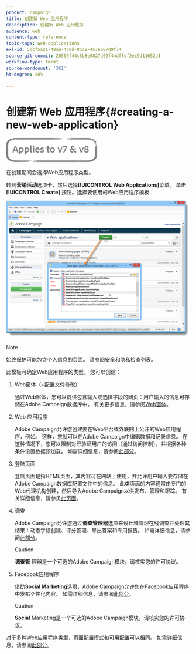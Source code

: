 ```yaml
---
product: campaign
title: 创建新 Web 应用程序
description: 创建新 Web 应用程序
audience: web
content-type: reference
topic-tags: web-applications
exl-id: 5ccf5a21-48aa-4c0d-8cc8-457eb07d9f74
source-git-commit: 20509f44c5b8e0827a09f44dffdf2ec9d11652a1
workflow-type: tm+mt
source-wordcount: '361'
ht-degree: 20%

---
```


# 创建新 Web 应用程序{#creating-a-new-web-application}

![](../../assets/common.svg)

在创建期间会选择Web应用程序类型。

转到&#x200B;**营销活动**&#x200B;选项卡，然后选择&#x200B;**[!UICONTROL Web Applications]**&#x200B;菜单。 单击 **[!UICONTROL Create]** 按钮。选择要使用的Web应用程序模板：

![](assets/webapp_create_from_campaign.png)

>[!NOTE]
>
>始终保护可能包含个人信息的页面。 请参阅[安全和隐私检查列表](https://helpx.adobe.com/campaign/kb/acc-security.html#privacy)。

此模板可确定Web应用程序的类型。 您可以创建：

1. Web窗体（+配置文件修改）

   通过Web窗体，您可以提供包含输入或选择字段的网页：用户输入的信息可存储在Adobe Campaign数据库中。 有关更多信息，请参阅[Web窗体](about-web-forms.md)。

1. Web 应用程序

   Adobe Campaign允许您创建要在Web平台或外联网上公开的Web应用程序，例如。 这样，您就可以在Adobe Campaign中编辑数据和记录信息。 在这种情况下，您可以限制对已验证用户的访问（通过访问控制），并根据各种条件设置数据预加载。 如需详细信息，请参阅[此部分](about-web-applications.md)。

1. 登陆页面

   登陆页面是指HTML页面，其内容可在网站上使用，并允许用户输入要存储在Adobe Campaign数据库配置文件中的信息。 此类页面的内容通常由专门的Web代理机构创建，然后导入Adobe Campaign以供发布、管理和跟踪。 有关详细信息，请参见[此页面](creating-a-landing-page.md)。

1. 调查

   Adobe Campaign允许您通过&#x200B;**调查管理器**&#x200B;选项来设计和管理在线调查并处理其结果：动态字段创建、评分管理、导出答案和专用报告。 如需详细信息，请参阅[此部分](../../surveys/using/about-surveys.md)。

   >[!CAUTION]
   >
   >**调查管** 理器是一个可选的Adobe Campaign模块。请核实您的许可协议。

1. Facebook应用程序

   借助&#x200B;**Social Marketing**&#x200B;选项，Adobe Campaign允许您在Facebook应用程序中发布个性化内容。 如需详细信息，请参阅[此部分](../../social/using/about-social-marketing.md)。

   >[!CAUTION]
   >
   >**Social** Marketing是一个可选的Adobe Campaign模块。请核实您的许可协议。

对于多种Web应用程序类型，页面配置模式和可用配置可以相同。 如需详细信息，请参阅[此部分](about-web-forms.md)。
